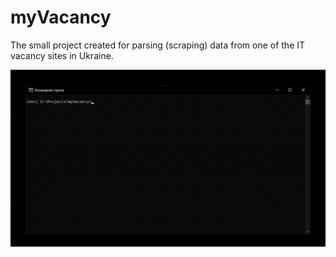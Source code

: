 # myVacancy
The small project created for parsing (scraping) data from one of the IT vacancy sites in Ukraine.

![preview](parsing.gif)
